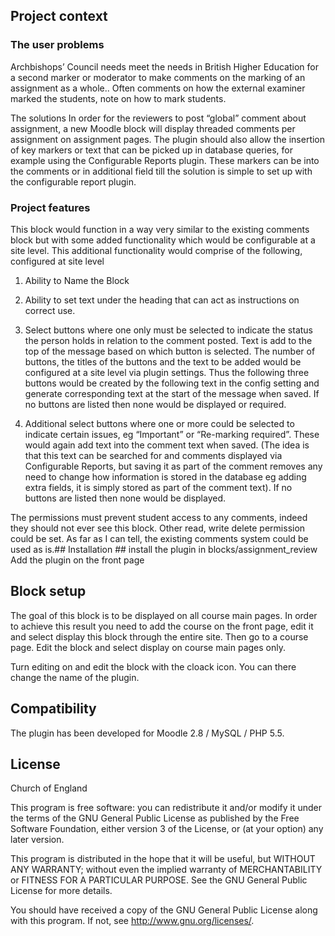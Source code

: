 ## Project context

### The user problems
Archbishops’ Council needs meet the needs in British Higher Education for a second marker or moderator to make comments on the marking of an assignment as a whole.. Often comments on how the external examiner marked the students, note on how to mark students.

The solutions
In order for the reviewers to post “global” comment about assignment, a new Moodle block will display threaded comments per assignment on assignment pages. The plugin should  also allow the insertion of key markers or text that can be picked up in database queries, for example using the Configurable Reports plugin. These markers can be into the comments or in additional field till the solution is simple to set up with the configurable report plugin.

### Project features 

This block would function in a way very similar to the existing comments block but with some added functionality which would be configurable at a site level. This additional functionality would comprise of the following, configured at site level
1) Ability to Name the Block
2) Ability to set text under the heading that can act as instructions on correct use.
3) Select buttons where one only must be selected to indicate the status the person holds in relation to the comment posted. Text is add to the top of the message based on which button is selected. The number of buttons, the titles of the buttons and the text to be added would be configured at a site level via plugin settings. Thus the following three buttons would be created by the following text in the config setting and generate corresponding text at the start of the message when saved. If no buttons are listed then none would be displayed or required.
 


4) Additional select buttons where one or more could be selected to indicate certain issues, eg “Important” or “Re-marking required”. These would again add text into the comment text when saved. (The idea is that this text can be searched for and comments displayed via Configurable Reports, but saving it as part of the comment removes any need to change how information is stored in the database eg adding extra fields, it is simply stored as part of the comment text). If no buttons are listed then none would be displayed.


The permissions must prevent student access to any comments, indeed they should not ever see this block. Other read, write delete permission could be set. As far as I can tell, the existing comments system could be used as is.## Installation ##
install the plugin in blocks/assignment_review Add the plugin on the front page


## Block setup ##
The goal of this block is to be displayed on all course main pages. 
In order to achieve this result you need to add the course on the front page,
edit it and select display this block through the entire site. Then go to a course page.
Edit the block and select display on course main pages only.

Turn editing on and edit the block with the cloack icon. You can there change the name of the plugin.

## Compatibility ##
The plugin has been developed for Moodle 2.8 / MySQL / PHP 5.5.

## License ##

Church of England

This program is free software: you can redistribute it and/or modify it under
the terms of the GNU General Public License as published by the Free Software
Foundation, either version 3 of the License, or (at your option) any later
version.

This program is distributed in the hope that it will be useful, but WITHOUT ANY
WARRANTY; without even the implied warranty of MERCHANTABILITY or FITNESS FOR A
PARTICULAR PURPOSE.  See the GNU General Public License for more details.

You should have received a copy of the GNU General Public License along with
this program.  If not, see <http://www.gnu.org/licenses/>.

